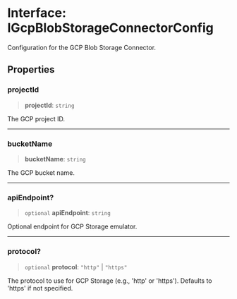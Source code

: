 # Interface: IGcpBlobStorageConnectorConfig

Configuration for the GCP Blob Storage Connector.

## Properties

### projectId

> **projectId**: `string`

The GCP project ID.

***

### bucketName

> **bucketName**: `string`

The GCP bucket name.

***

### apiEndpoint?

> `optional` **apiEndpoint**: `string`

Optional endpoint for GCP Storage emulator.

***

### protocol?

> `optional` **protocol**: `"http"` \| `"https"`

The protocol to use for GCP Storage (e.g., 'http' or 'https').
Defaults to 'https' if not specified.
